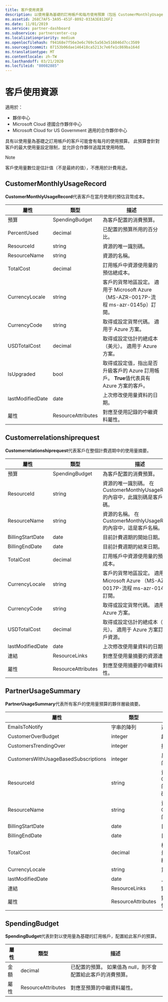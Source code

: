```yaml
---
title: 客戶使用資源
description: 以使用量為基礎的訂用帳戶和每月使用預算（包括 CustomerMonthlyUsageRecord、Customerrelationshiprequest、PartnerUsageSummary 和 SpendingBudget）的客戶所適用的資源。
ms.assetid: 268C7AF5-3A95-451F-8092-033A3E8126F2
ms.date: 11/01/2019
ms.service: partner-dashboard
ms.subservice: partnercenter-csp
ms.localizationpriority: medium
ms.openlocfilehash: f94168e7f56e3e6c769c5a563e516046d7cc3509
ms.sourcegitcommit: 07153b06dae146418ca5213c7e6fe1c869ba164d
ms.translationtype: MT
ms.contentlocale: zh-TW
ms.lasthandoff: 03/21/2020
ms.locfileid: "80082885"
---
```

# <a name="customer-usage-resources"></a>客戶使用資源

適用於：

- 夥伴中心
- Microsoft Cloud 德國合作夥伴中心
- Microsoft Cloud for US Government 適用的合作夥伴中心

具有以使用量為基礎之訂用帳戶的客戶可能會有每月的使用預算。 此預算會針對客戶的最大使用量設定限制，並允許合作夥伴追蹤其使用時間。

> [!NOTE]
> 客戶使用量數位是估計值（不是最終的值），不應用於計費用途。

## <a name="customermonthlyusagerecord"></a>CustomerMonthlyUsageRecord

**CustomerMonthlyUsageRecord**代表客戶在當月使用的預估貨幣成本。

| 屬性         | 類型               | 描述                                                              |
|------------------|--------------------|--------------------------------------------------------------------------|
| 預算           | SpendingBudget     | 為客戶配置的消費預算。                          |
| PercentUsed      | decimal             | 已配置的預算所用的百分比。                        |
| ResourceId       | string             | 資源的唯一識別碼。                                   |
| ResourceName     | string             | 資源的名稱。                                                |
| TotalCost        | decimal             | 訂用帳戶中資源使用量的預估總成本。|
| CurrencyLocale   | string             | 客戶的貨幣地區設定。 適用于 Microsoft Azure （MS-AZR-0017P-流程 ms-azr-0145p）訂閱。            |
| CurrencyCode     | string             | 取得或設定貨幣代碼。 適用于 Azure 方案。           |
| USDTotalCost     | decimal             | 取得或設定估計的總成本（美元）。 適用于 Azure 方案。                                         |
| IsUpgraded       | bool             | 取得或設定值，指出是否升級客戶的 Azure 訂用帳戶。 **True**值代表具有 Azure 方案的客戶。                         |
| lastModifiedDate | date               | 上次修改使用量資料的日期。                               |
| 屬性       | ResourceAttributes | 對應至使用記錄的中繼資料屬性。               |

## <a name="customerusagesummary"></a>Customerrelationshiprequest

**Customerrelationshiprequest**代表客戶在整個計費週期中的使用量摘要。

| 屬性         | 類型               | 描述                                                                                                      |
|------------------|--------------------|------------------------------------------------------------------------------------------------------------------|
| 預算           | SpendingBudget     | 為客戶配置的消費預算。                                                                  |
| ResourceId       | string             | 資源的唯一識別碼。 在 CustomerMonthlyUsageRecord 的內容中，此識別碼是客戶識別碼。 |
| ResourceName     | string             | 資源的名稱。 在 CustomerMonthlyUsageRecord 的內容中，這是客戶名稱。               |
| BillingStartDate | date               | 目前計費週期的開始日期。                                                                    |
| BillingEndDate   | date               | 目前計費週期的結束日期。                                                                      |
| TotalCost        | decimal             | 訂用帳戶中資源使用量的預估總成本。                                         |
| CurrencyLocale   | string             | 客戶的貨幣地區設定。 適用于 Microsoft Azure （MS-AZR-0017P-流程 ms-azr-0145p）訂閱。                                         |
| CurrencyCode     | string             | 取得或設定貨幣代碼。 適用于 Azure 方案。                                         |
| USDTotalCost     | decimal             | 取得或設定估計的總成本（美元）。 適用于 Azure 方案訂用帳戶資源。                                         |
| lastModifiedDate | date               | 上次修改使用量資料的日期。                                                                       |
| 連結            | ResourceLinks      | 對應至使用量摘要的資源連結。                                                           |
| 屬性       | ResourceAttributes | 對應至使用摘要的中繼資料屬性。                                                      |

## <a name="partnerusagesummary"></a>PartnerUsageSummary

**PartnerUsageSummary**代表所有客戶的使用量預算的夥伴層級摘要。

| 屬性         | 類型               | 描述                                                                                                      |
|------------------|--------------------|------------------------------------------------------------------------------------------------------------------|
| EmailsToNotify   | 字串的陣列   | 通知的電子郵件地址清單。                                                                   |
| CustomerOverBudget | integer          | 超過預算的客戶數目。                                                                    |
| CustomersTrendingOver | integer       | 接近預算的客戶數目。                                                     |
| CustomersWithUsageBasedSubscriptions  | integer | 具有以使用量為基礎之訂用帳戶的客戶數目。                                               |
| ResourceId       | string             | 資源的唯一識別碼。 在 CustomerMonthlyUsageRecord 的內容中，此識別碼是客戶識別碼。 |
| ResourceName     | string             | 資源的名稱。 在 CustomerMonthlyUsageRecord 的內容中，這是客戶名稱。               |
| BillingStartDate | date               | 目前計費週期的開始日期。                                                                    |
| BillingEndDate   | date               | 目前計費週期的結束日期。                                                                      |
| TotalCost        | decimal             | 根據計費週期開始時的目前使用量，計算所有客戶使用量的預估總成本。      |
| CurrencyLocale   | string             | 貨幣地區設定。                                                                                             |
| lastModifiedDate | date               | 上次修改使用量資料的日期。                                                                       |
| 連結            | ResourceLinks      | 對應至使用量摘要的資源連結。                                                           |
| 屬性       | ResourceAttributes | 對應至使用摘要的中繼資料屬性。                                                      |

## <a name="spendingbudget"></a>SpendingBudget

**SpendingBudget**代表針對以使用量為基礎的訂用帳戶，配置給此客戶的預算。

| 屬性   | 類型               | 描述                                                                                         |
|------------|--------------------|-----------------------------------------------------------------------------------------------------|
| 金額     | decimal             | 已配置的預算。 如果值為 null，則不會配置給此客戶的消費預算。 |
| 屬性 | ResourceAttributes | 對應至預算的中繼資料屬性。                                                |
